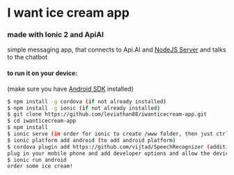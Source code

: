 # I want ice cream app
### made with Ionic 2 and ApiAI

simple messaging app, that connects to Api.AI and [NodeJS Server](https://github.com/leviathan88/icecream-server) and talks to the chatbot

#### to run it on your device: 
(make sure you have [Android SDK](https://developer.android.com/studio/index.html) installed)
```sh
$ npm install -g cordova (if not already installed)
$ npm install -g ionic (if not already installed)
$ git clone https://github.com/leviathan88/iwanticecream-app.git
$ cd iwanticecream-app
$ npm install
$ ionic serve (in order for ionic to create /www folder, then just ctrl+c to end it)
$ ionic platform add android (to add android platform)
$ cordova plugin add https://github.com/vijtad/SpeechRecognizer (additionally install this plugin for Speech Recognition)
plug in your mobile phone and add developer options and allow the device for debugging and to be connected with your PC
$ ionic run android
order some ice cream!
```